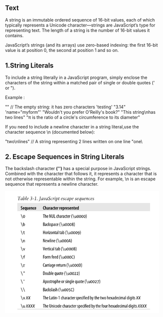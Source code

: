 ## Text

A string is an immutable ordered sequence of 16-bit values, each of which typically represents a Unicode character—strings are JavaScript’s type for representing text. The length of a string is the number of 16-bit values it contains.

JavaScript’s strings (and its arrays) use zero-based indexing: the first 16-bit value is at position 0, the second at position 1 and so on.

## 1.String Literals

To include a string literally in a JavaScript program, simply enclose the characters of the string within a matched pair of single or double quotes (' or ").

Example :

"" // The empty string: it has zero characters
'testing'
"3.14"
'name="myform"'
"Wouldn't you prefer O'Reilly's book?"
"This string\nhas two lines"
"π is the ratio of a circle's circumference to its diameter"

If you need to include a newline character in a string literal,use the character sequence \n (documented below):

"two\nlines" // A string representing 2 lines written on one line
"one\

## 2. Escape Sequences in String Literals

The backslash character **('\')** has a special purpose in JavaScript strings. Combined with the character that follows it, it represents a character that is not otherwise representable within the string. For example, \n is an escape sequence that represents a newline character.

<img src="./escape-sequence.PNG"/>

